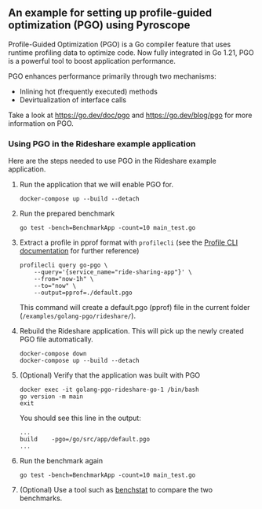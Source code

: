 ## An example for setting up profile-guided optimization (PGO) using Pyroscope

Profile-Guided Optimization (PGO) is a Go compiler feature that uses runtime profiling data to optimize code.
Now fully integrated in Go 1.21, PGO is a powerful tool to boost application performance. 

PGO enhances performance primarily through two mechanisms:
- Inlining hot (frequently executed) methods
- Devirtualization of interface calls

Take a look at https://go.dev/doc/pgo and https://go.dev/blog/pgo for more information on PGO.

### Using PGO in the Rideshare example application

Here are the steps needed to use PGO in the Rideshare example application.

1. Run the application that we will enable PGO for.

    ```shell
    docker-compose up --build --detach
    ```

2. Run the prepared benchmark

    ```shell
    go test -bench=BenchmarkApp -count=10 main_test.go
    ```

3. Extract a profile in pprof format with `profilecli` (see the [Profile CLI documentation](https://grafana.com/docs/pyroscope/latest/ingest-and-analyze-profile-data/profile-cli/#install-profile-cli) for further reference)

    ```shell
    profilecli query go-pgo \
        --query='{service_name="ride-sharing-app"}' \
        --from="now-1h" \
        --to="now" \
        --output=pprof=./default.pgo
    ```

    This command will create a default.pgo (pprof) file in the current folder (`/examples/golang-pgo/rideshare/`).

4. Rebuild the Rideshare application. This will pick up the newly created PGO file automatically.

    ```shell
    docker-compose down
    docker-compose up --build --detach
    ```

5. (Optional) Verify that the application was built with PGO

    ```shell 
   docker exec -it golang-pgo-rideshare-go-1 /bin/bash
   go version -m main
   exit
    ```
    You should see this line in the output:
    ```shell
   ...
   build	-pgo=/go/src/app/default.pgo
   ...
    ```
6. Run the benchmark again

   ```shell
   go test -bench=BenchmarkApp -count=10 main_test.go
   ```
7. (Optional) Use a tool such as [benchstat](https://pkg.go.dev/golang.org/x/perf/cmd/benchstat) to compare the two benchmarks.
